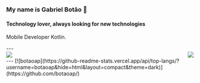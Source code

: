 ### My name is Gabriel Botão 👋
#### Technology lover, always looking for new technologies
<p> Mobile Developer Kotlin. </p>
---
<div>
  <a href="https://github.com/botaoap">
  <img align='right' src="https://github-readme-stats.vercel.app/api?username=botaoap&show_icons=true&title_color=783c00&text_color=af552e&icon_color=783c00&bg_color=f8efd4&cache_seconds=2300">
  
  </a>
  <a href="https://github.com/botaoap">
  <img src="https://img.shields.io/static/v1?label=Overview&message=Gabriel&color=f8efd4&style=for-the-badge&logo=GitHub">
  </a>

</div>
---
[![botaoap](https://github-readme-stats.vercel.app/api/top-langs/?username=botaoap&hide=html&layout=compact&theme=dark)](https://github.com/botaoap/)

